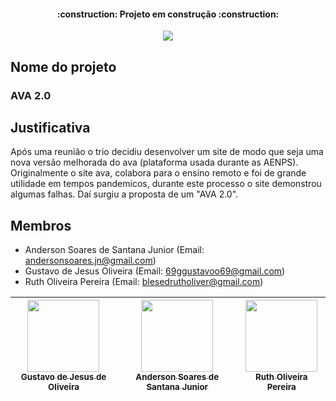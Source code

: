<h4 align="center"> 
    :construction:  Projeto em construção  :construction:
</h4>

<p align="center">
<img src="http://img.shields.io/static/v1?label=STATUS&message=EM%20DESENVOLVIMENTO&color=GREEN&style=for-the-badge"/>
</p>

## Nome do projeto

### AVA 2.0

## Justificativa

Após uma reunião o trio decidiu desenvolver um site de modo que seja uma nova versão melhorada do ava (plataforma usada durante as AENPS).
Originalmente o site ava, colabora para o ensino remoto e foi de grande utilidade em tempos pandemicos, durante este processo o site demonstrou algumas falhas. Daí 
surgiu a proposta de um "AVA 2.0".

## Membros

- Anderson Soares de Santana Junior (Email: andersonsoares.jn@gmail.com)
- Gustavo de Jesus Oliveira (Email: 69ggustavoo69@gmail.com)
- Ruth Oliveira Pereira (Email: blesedrutholiver@gmail.com)


| [<img src="https://avatars.githubusercontent.com/u/89814011?v=4" width=115><br><sub>Gustavo de Jesus de Oliveira</sub>](https://github.com/Gusstavolo) |  [<img src="https://avatars.githubusercontent.com/u/88636005?v=4" width=115><br><sub>Anderson Soares de Santana Junior</sub>](https://github.com/Anderson-Soaress) | [<img src="https://avatars.githubusercontent.com/u/105013257?v=4" width=115><br><sub> Ruth Oliveira Pereira</sub>](https://github.com/ruuthi)
| :---: | :---: | :---: |
